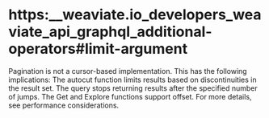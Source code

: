 # https:\_\_weaviate.io_developers_weaviate_api_graphql_additional-operators#limit-argument

Pagination is not a cursor-based implementation. This has the following implications: The autocut function limits results based on discontinuities in the result set. The query stops returning results after the specified number of jumps. The Get and Explore functions support offset. For more details, see performance considerations.
